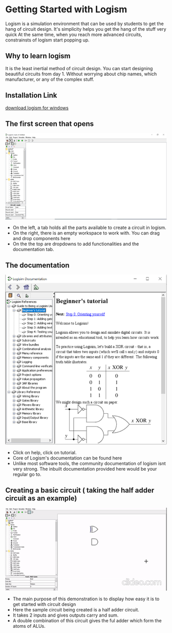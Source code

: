 # Getting Started with Logism 

Logism is a simulation environment that can be used by students to get the hang of circuit design. 
It's simplicity helps you get the hang of the stuff very quick
At the same time, when you reach more advanced circuits, constrainsts of logism start popping up.

## Why to learn logism

It is the least inertial method of circuit design. You can start designing beautiful circuits from day 1. Without worrying about chip names, which manufacturer, or any of the complex stuff. 

## Installation Link

[download logism for windows](https://sourceforge.net/projects/circuit/)

## The first screen that opens

![empty logism screen](https://github.com/ninja3011/logismtutorial/blob/gh-pages/ltut1.PNG)

- On the left, a tab holds all the parts available to create a circuit in logism.
- On the right, there is an empty workspace to work with. You can drag and drop components here
- On the the top are dropdowns to add functionalities and the documentation tab.

## The documentation 

![logism documentation](https://github.com/ninja3011/logismtutorial/blob/gh-pages/ltut2.PNG)

- Click on help, click on tutorial.
- Core of Logism's documentation can be found here
- Unlike most software tools, the community documentation of logism isnt very strong. The inbuilt documentation provided here would be your regular go to.

## Creating a basic circuit ( taking the half adder circuit as an example)

![making a half adder circuit](https://github.com/ninja3011/logismtutorial/blob/gh-pages/halfadder.gif)
- The main purpose of this demonstration is to display how easy it is to get started with circuit design
- Here the sample circuit being created is a half adder circuit.
- It takes 2 inputs and gives outputs carry and sum. 
- A double combination of this circuit gives the ful adder which form the atoms of ALUs. 



